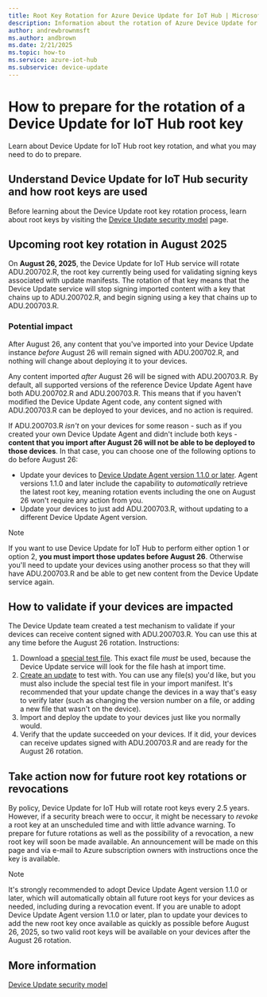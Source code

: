 ```yaml
---
title: Root Key Rotation for Azure Device Update for IoT Hub | Microsoft Docs
description: Information about the rotation of Azure Device Update for IoT Hub root keys.
author: andrewbrownmsft
ms.author: andbrown
ms.date: 2/21/2025
ms.topic: how-to
ms.service: azure-iot-hub
ms.subservice: device-update
---
```


# How to prepare for the rotation of a Device Update for IoT Hub root key

Learn about Device Update for IoT Hub root key rotation, and what you may need to do to prepare.

## Understand Device Update for IoT Hub security and how root keys are used

Before learning about the Device Update root key rotation process, learn about root keys by visiting the [Device Update security model](device-update-security.md) page.

## Upcoming root key rotation in August 2025

On **August 26, 2025**, the Device Update for IoT Hub service will rotate ADU.200702.R, the root key currently being used for validating signing keys associated with update manifests. The rotation of that key means that the Device Update service will stop signing imported content with a key that chains up to ADU.200702.R, and begin signing using a key that chains up to ADU.200703.R.

### Potential impact

After August 26, any content that you've imported into your Device Update instance _before_ August 26 will remain signed with ADU.200702.R, and nothing will change about deploying it to your devices.

Any content imported _after_ August 26 will be signed with ADU.200703.R. By default, all supported versions of the reference Device Update Agent have both ADU.200702.R and ADU.200703.R. This means that if you haven't modified the Device Update Agent code, any content signed with ADU.200703.R can be deployed to your devices, and no action is required.

If ADU.200703.R _isn't_ on your devices for some reason - such as if you created your own Device Update Agent and didn't include both keys - **content that you import after August 26 will not be able to be deployed to those devices**. In that case, you can choose one of the following options to do before August 26:
- Update your devices to [Device Update Agent version 1.1.0 or later](https://github.com/Azure/iot-hub-device-update/releases/tag/1.1.0). Agent versions 1.1.0 and later include the capability to _automatically_ retrieve the latest root key, meaning rotation events including the one on August 26 won't require any action from you.
- Update your devices to just add ADU.200703.R, without updating to a different Device Update Agent version.

>[!NOTE] 
>If you want to use Device Update for IoT Hub to perform either option 1 or option 2, **you must import those updates before August 26**. Otherwise you'll need to update your devices using another process so that they will have ADU.200703.R and be able to get new content from the Device Update service again.

## How to validate if your devices are impacted

The Device Update team created a test mechanism to validate if your devices can receive content signed with ADU.200703.R. You can use this at any time before the August 26 rotation. Instructions:
1. Download a [special test file](https://a.b.nlu.dl.adu.microsoft.com/swedencentral/testfiles/root-key-test-update.txt). This exact file _must_ be used, because the Device Update service will look for the file hash at import time.
2. [Create an update](create-update.md) to test with. You can use any file(s) you'd like, but you must also include the special test file in your import manifest. It's recommended that your update change the devices in a way that's easy to verify later (such as changing the version number on a file, or adding a new file that wasn't on the device).
3. Import and deploy the update to your devices just like you normally would.
4. Verify that the update succeeded on your devices. If it did, your devices can receive updates signed with ADU.200703.R and are ready for the August 26 rotation.

## Take action now for future root key rotations or revocations

By policy, Device Update for IoT Hub will rotate root keys every 2.5 years. However, if a security breach were to occur, it might be necessary to _revoke_ a root key at an unscheduled time and with little advance warning. To prepare for future rotations as well as the possibility of a revocation, a new root key will soon be made available. An announcement will be made on this page and via e-mail to Azure subscription owners with instructions once the key is available. 

>[!NOTE] 
>It's strongly recommended to adopt Device Update Agent version 1.1.0 or later, which will automatically obtain all future root keys for your devices as needed, including during a revocation event. If you are unable to adopt Device Update Agent version 1.1.0 or later, plan to update your devices to add the new root key once available as quickly as possible before August 26, 2025, so two valid root keys will be available on your devices after the August 26 rotation.

## More information

[Device Update security model](device-update-security.md)